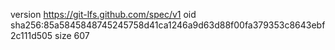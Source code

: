 version https://git-lfs.github.com/spec/v1
oid sha256:85a5845848745245758d41ca1246a9d63d88f00fa379353c8643ebf2c111d505
size 607
